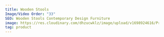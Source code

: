 ```yaml
---
title: Wooden Stools
Image/Video Order: "33"
SEO: Wooden Stools Contemporary Design Furniture
image: https://res.cloudinary.com/dhzucwklz/image/upload/v1698924616/Products/_SBS5272_x5yoww.jpg
tag: product
---
```

